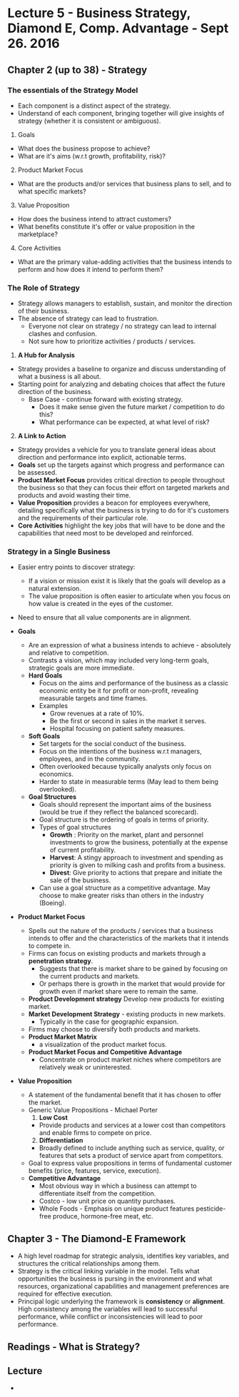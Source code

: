 # Lecture 5 - Business Strategy, Diamond E, Comp. Advantage - Sept 26. 2016
## Chapter 2 (up to 38) - Strategy
### The essentials of the Strategy Model
* Each component is a distinct aspect of the strategy.
* Understand of each component, bringing together will give insights of strategy (whether it is consistent or ambiguous).

1. Goals
  * What does the business propose to achieve?
  * What are it's aims (w.r.t growth, profitability, risk)?
2. Product Market Focus
  * What are the products and/or services that business plans to sell, and to what specific markets?
3. Value Proposition
  * How does the business intend to attract customers?
  * What benefits constitute it's offer or value proposition in the marketplace?
4. Core Activities
  * What are the primary value-adding activities that the business intends to perform and how does it intend to perform them?

### The Role of Strategy
* Strategy allows managers to establish, sustain, and monitor the direction of their business.
* The absence of strategy can lead to frustration.
  * Everyone not clear on strategy / no strategy can lead to internal clashes and confusion.
  * Not sure how to prioritize activities / products / services.

1. **A Hub for Analysis**
  * Strategy provides a baseline to organize and discuss understanding of what a business is all about.
  * Starting point for analyzing and debating choices that affect the future direction of the business.
    * Base Case - continue forward with existing strategy.
      * Does it make sense given the future market / competition to do this?
      * What performance can be expected, at what level of risk?
2. **A Link to Action**
  * Strategy provides a vehicle for you to translate general ideas about direction and performance into explicit, actionable terms.
  * **Goals** set up the targets against which progress and performance can be assessed.
  * **Product Market Focus** provides critical direction to people throughout the business so that they can focus their effort on targeted markets and products and avoid wasting their time.
  * **Value Proposition** provides a beacon for employees everywhere, detailing specifically what the business is trying to do for it's customers and the requirements of their particular role.
  * **Core Activities** highlight the key jobs that will have to be done and the capabilities that need most to be developed and reinforced.

### Strategy in a Single Business
* Easier entry points to discover strategy:
  * If a vision or mission exist it is likely that the goals will develop as a natural extension.
  * The value proposition is often easier to articulate when you focus on how value is created in the eyes of the customer.
* Need to ensure that all value components are in alignment.

* **Goals**
  * Are an expression of what a business intends to achieve - absolutely and relative to competition.
  * Contrasts a vision, which may included very long-term goals, strategic goals are more immediate.
  * **Hard Goals**
    * Focus on the aims and performance of the business as a classic economic entity be it for profit or non-profit, revealing measurable targets and time frames.
    * Examples
      * Grow revenues at a rate of 10%.
      * Be the first or second in sales in the market it serves.
      * Hospital focusing on patient safety measures.
  * **Soft Goals**
    * Set targets for the social conduct of the business.
    * Focus on the intentions of the business w.r.t managers, employees, and in the community.
    * Often overlooked because typically analysts only focus on economics.
    * Harder to state in measurable terms (May lead to them being overlooked).
  * **Goal Structures**
    * Goals should represent the important aims of the business (would be true if they reflect the balanced scorecard).
    * Goal structure is the ordering of goals in terms of priority.
    * Types of goal structures
      * **Growth** : Priority on the market, plant and personnel investments to grow the business, potentially at the expense of current profitability.
      * **Harvest**: A stingy approach to investment and spending as priority is given to milking cash and profits from a business.
      * **Divest**: Give priority to actions that prepare and initiate the sale of the business.
    * Can use a goal structure as a competitive advantage. May choose to make greater risks than others in the industry (Boeing).

* **Product Market Focus**
  * Spells out the nature of the products / services that a business intends to offer and the characteristics of the markets that it intends to compete in.
  * Firms can focus on existing products and markets through a **penetration strategy**.
    * Suggests that there is market share to be gained by focusing on the current products and markets.
    * Or perhaps there is growth in the market that would provide for growth even if market share were to remain the same.
  * **Product Development strategy** Develop new products for existing market.
  * **Market Development Strategy** - existing products in new markets.
    * Typically in the case for geographic expansion.
  * Firms may choose to diversify both products and markets.
  * **Product Market Matrix**
    * a visualization of the product market focus.
  * **Product Market Focus and Competitive Advantage**
    * Concentrate on product market niches where competitors are relatively weak or uninterested.

* **Value Proposition**
  * A statement of the fundamental benefit that it has chosen to offer the market.
  * Generic Value Propositions - Michael Porter
    1. **Low Cost**
      * Provide products and services at a lower cost than competitors and enable firms to compete on price.
    2. **Differentiation**
      * Broadly defined to include anything such as service, quality, or features that sets a product of service apart from competitors.
  * Goal to express value propositions in terms of fundamental customer benefits (price, features, service, execution).
  * **Competitive Advantage**
    * Most obvious way in which a business can attempt to differentiate itself from the competition.
    * Costco - low unit price on quantity purchases.
    * Whole Foods - Emphasis on unique product features pesticide-free produce, hormone-free meat, etc.

## Chapter 3 - The Diamond-E Framework
* A high level roadmap for strategic analysis, identifies key variables, and structures the critical relationships among them.
* Strategy is the critical linking variable in the model. Tells what opportunities the business is pursing in the environment and what resources, organizational capabilities and management preferences are required for effective execution.
* Principal logic underlying the framework is **consistency** or **alignment**. High consistency among the variables will lead to successful performance, while conflict or inconsistencies will lead to poor performance.

## Readings - What is Strategy?
## Lecture
*
